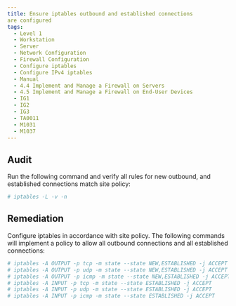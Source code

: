 ```yaml
---
title: Ensure iptables outbound and established connections
are configured
tags:
  - Level 1
  - Workstation
  - Server
  - Network Configuration
  - Firewall Configuration
  - Configure iptables
  - Configure IPv4 iptables
  - Manual
  - 4.4 Implement and Manage a Firewall on Servers
  - 4.5 Implement and Manage a Firewall on End-User Devices
  - IG1
  - IG2
  - IG3
  - TA0011
  - M1031
  - M1037
---
```


## Audit
Run the following command and verify all rules for new outbound, and established connections match site policy:
```bash
# iptables -L -v -n
```

## Remediation
Configure iptables in accordance with site policy. The following commands will implement a policy to allow all outbound connections and all established connections:
```bash
# iptables -A OUTPUT -p tcp -m state --state NEW,ESTABLISHED -j ACCEPT
# iptables -A OUTPUT -p udp -m state --state NEW,ESTABLISHED -j ACCEPT
# iptables -A OUTPUT -p icmp -m state --state NEW,ESTABLISHED -j ACCEPT
# iptables -A INPUT -p tcp -m state --state ESTABLISHED -j ACCEPT
# iptables -A INPUT -p udp -m state --state ESTABLISHED -j ACCEPT
# iptables -A INPUT -p icmp -m state --state ESTABLISHED -j ACCEPT
```
